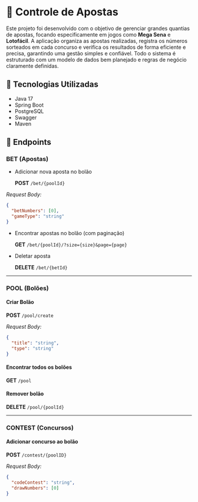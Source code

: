 # 🎰 Controle de Apostas

Este projeto foi desenvolvido com o objetivo de gerenciar grandes quantias de apostas, focando especificamente em jogos como **Mega Sena** e **Lotofácil**. A aplicação organiza as apostas realizadas, registra os números sorteados em cada concurso e verifica os resultados de forma eficiente e precisa, garantindo uma gestão simples e confiável. Todo o sistema é estruturado com um modelo de dados bem planejado e regras de negócio claramente definidas.

## 🚀 Tecnologias Utilizadas

- Java 17
- Spring Boot
- PostgreSQL
- Swagger
- Maven

## 📌 Endpoints

### BET (Apostas)

- Adicionar nova aposta no bolão
  
  **POST** `/bet/{poolId}`

_Request Body:_
```json
{
  "betNumbers": [0],
  "gameType": "string"
}
```

- Encontrar apostas no bolão (com paginação)
  
  **GET** `/bet/{poolId}/?size={size}&page={page}`

- Deletar aposta

  **DELETE** `/bet/{betId}`

---

### POOL (Bolões)

#### Criar Bolão

**POST** `/pool/create`

_Request Body:_
```json
{
  "title": "string",
  "type": "string"
}
```

#### Encontrar todos os bolões

**GET** `/pool`

#### Remover bolão

**DELETE** `/pool/{poolId}`

---

### CONTEST (Concursos)

#### Adicionar concurso ao bolão
  **POST** `/contest/{poolID}`

_Request Body:_
```json
{
  "codeContest": "string",
  "drawNumbers": [0]
}
```
